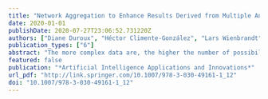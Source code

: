 ```yaml
---
title: "Network Aggregation to Enhance Results Derived from Multiple Analytics"
date: 2020-01-01
publishDate: 2020-07-27T23:06:52.731220Z
authors: ["Diane Duroux", "Héctor Climente-González", "Lars Wienbrandt", "Kristel Van Steen"]
publication_types: ["6"]
abstract: "The more complex data are, the higher the number of possibilities to extract partial information from those data. These possibilities arise by adopting diﬀerent analytic approaches. The heterogeneity among these approaches and in particular the heterogeneity in results they produce are challenging for follow-up studies, including replication, validation and translational studies. Furthermore, they complicate the interpretation of ﬁndings with wide-spread relevance. Here, we take the example of statistical epistasis networks derived from genome-wide association studies with single nucleotide polymorphisms as nodes. Even though we are only dealing with a single data type, the epistasis detection problem suﬀers from many pitfalls, such as the wide variety of analytic tools to detect them, each highlighting diﬀerent aspects of epistasis and exhibiting diﬀerent properties in maintaining false positive control. To reconcile diﬀerent network views to the same problem, we considered 3 network aggregation methods and discussed their performance in the context of epistasis network aggregation. We furthermore applied a latent class method as best performer to real-life data on inﬂammatory bowel disease (IBD) and highlighted its beneﬁts to increase our understanding about IBD underlying genetic architectures."
featured: false
publication: "*Artificial Intelligence Applications and Innovations*"
url_pdf: "http://link.springer.com/10.1007/978-3-030-49161-1_12"
doi: "10.1007/978-3-030-49161-1_12"
---
```


